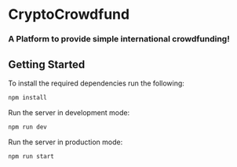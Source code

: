 # CryptoCrowdfund

### A Platform to provide simple international crowdfunding!

## Getting Started

To install the required dependencies run the following:

```bash
npm install
```

Run the server in development mode:

```bash
npm run dev
```

Run the server in production mode:

```bash
npm run start
```
